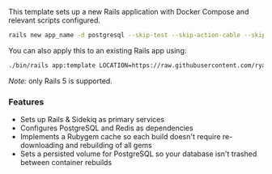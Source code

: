 This template sets up a new Rails application with Docker Compose and relevant scripts configured.

```bash
rails new app_name -d postgresql --skip-test --skip-action-cable --skip-action-mailer --skip-keeps --skip-bundle --skip-listen --skip-spring --api -m https://raw.githubusercontent.com/ryantownsend/rails-template/master/template.rb
```

You can also apply this to an existing Rails app using:

```bash
./bin/rails app:template LOCATION=https://raw.githubusercontent.com/ryantownsend/rails-template/master/template.rb
```

*Note:* only Rails 5 is supported.

### Features

* Sets up Rails & Sidekiq as primary services
* Configures PostgreSQL and Redis as dependencies
* Implements a Rubygem cache so each build doesn't require re-downloading and rebuilding of all gems
* Sets a persisted volume for PostgreSQL so your database isn't trashed between container rebuilds
